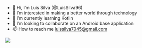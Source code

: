 - 👋 Hi, I’m Luis Silva (@LuisSilva96)
- 👀 I’m interested in making a better world through technology
- 🌱 I’m currently learning Kotlin
- 💞️ I’m looking to collaborate on an Android base application 
- 📫 How to reach me luissilva7045@gmail.com

<!---
LuisSilva96/LuisSilva96 is a ✨ special ✨ repository because its `README.md` (this file) appears on your GitHub profile.
You can click the Preview link to take a look at your changes.
--->

<img src="https://github-readme-stats.vercel.app/api?username=luissilva96&&show_icons=true&title_color=ffffff&icon_color=bb2acf&text_color=daf7dc&bg_color=151515">

